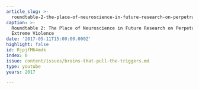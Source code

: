 ```yaml
---
article_slug: >-
  roundtable-2-the-place-of-neuroscience-in-future-research-on-perpetrators-of-extreme-violence
caption: >-
  Roundtable 2: The Place of Neuroscience in Future Research on Perpetrators of
  Extreme Violence
date: '2017-05-11T15:00:00.000Z'
highlight: false
id: RjpjfM64mdk
index: 0
issue: content/issues/brains-that-pull-the-triggers.md
type: youtube
years: 2017

---
```

